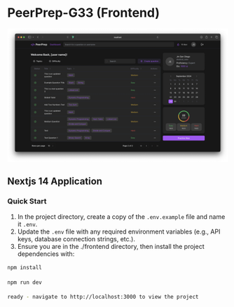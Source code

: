 # PeerPrep-G33 (Frontend)

![alt text](screenshot.png)

## Nextjs 14 Application

### Quick Start

1. In the project directory, create a copy of the `.env.example` file and name it `.env`.
2. Update the `.env` file with any required environment variables (e.g., API keys, database connection strings, etc.).
3. Ensure you are in the ./frontend directory, then install the project dependencies with:

```bash
npm install

npm run dev

ready - navigate to http://localhost:3000 to view the project
```
